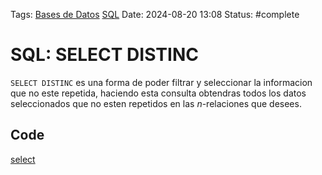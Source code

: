 Tags: [Bases de Datos](../Indexes/Bases%20de%20Datos.md) [SQL](../Indexes/SQL.md)
Date: 2024-08-20 13:08
Status: #complete 

# SQL: SELECT DISTINC

`SELECT DISTINC` es una forma de poder filtrar y seleccionar la informacion que no este repetida, haciendo esta consulta obtendras todos los datos seleccionados que no esten repetidos en las *n*-relaciones que desees. 

## Code
[select](../Code/select.sql)